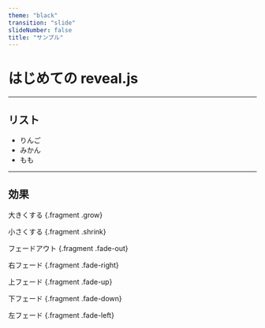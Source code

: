 ```yaml
---
theme: "black"
transition: "slide"
slideNumber: false
title: "サンプル"
---
```


# はじめての reveal.js

---

## リスト

* りんご
* みかん
* もも

---

## 効果

大きくする {.fragment .grow}

小さくする {.fragment .shrink}

フェードアウト {.fragment .fade-out}

右フェード {.fragment .fade-right}

上フェード {.fragment .fade-up}

下フェード {.fragment .fade-down}

左フェード {.fragment .fade-left}
